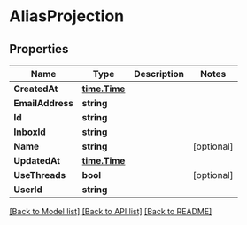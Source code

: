 # AliasProjection

## Properties

Name | Type | Description | Notes
------------ | ------------- | ------------- | -------------
**CreatedAt** | [**time.Time**](time.Time.md) |  | 
**EmailAddress** | **string** |  | 
**Id** | **string** |  | 
**InboxId** | **string** |  | 
**Name** | **string** |  | [optional] 
**UpdatedAt** | [**time.Time**](time.Time.md) |  | 
**UseThreads** | **bool** |  | [optional] 
**UserId** | **string** |  | 

[[Back to Model list]](../README.md#documentation-for-models) [[Back to API list]](../README.md#documentation-for-api-endpoints) [[Back to README]](../README.md)


